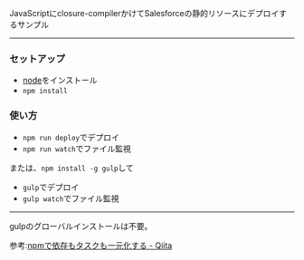 
JavaScriptにclosure-compilerかけてSalesforceの静的リソースにデプロイするサンプル

----

### セットアップ
* [node](https://nodejs.org)をインストール
* ```npm install```

### 使い方
* ```npm run deploy```でデプロイ
* ```npm run watch```でファイル監視

または、```npm install -g gulp```して
* ```gulp```でデプロイ
* ```gulp watch```でファイル監視

----

gulpのグローバルインストールは不要。

参考:[npmで依存もタスクも一元化する - Qiita](http://qiita.com/Jxck_/items/efaff21b977ddc782971)

